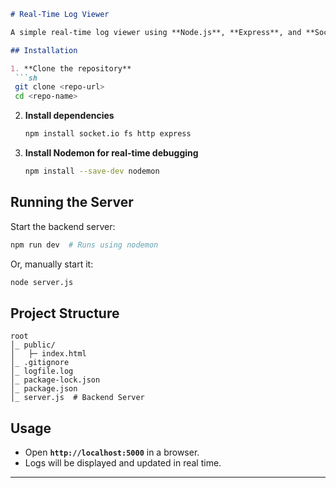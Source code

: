   ```markdown
# Real-Time Log Viewer  

A simple real-time log viewer using **Node.js**, **Express**, and **Socket.io**.

## Installation  

1. **Clone the repository**  
   ```sh
   git clone <repo-url>
   cd <repo-name>
   ```

2. **Install dependencies**  
   ```sh
   npm install socket.io fs http express
   ```

3. **Install Nodemon for real-time debugging**  
   ```sh
   npm install --save-dev nodemon
   ```

## Running the Server  

Start the backend server:  
```sh
npm run dev  # Runs using nodemon  
```
Or, manually start it:  
```sh
node server.js
```

## Project Structure  

```
root  
│_ public/  
│   ├─ index.html  
│_ .gitignore  
│_ logfile.log  
│_ package-lock.json  
│_ package.json  
│_ server.js  # Backend Server  
```

## Usage  

- Open **`http://localhost:5000`** in a browser.  
- Logs will be displayed and updated in real time.  

---
